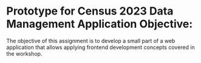 # Prototype for Census 2023 Data Management Application Objective:

The objective of this assignment is to develop a small part of a web application that allows applying frontend development concepts covered in the workshop.
